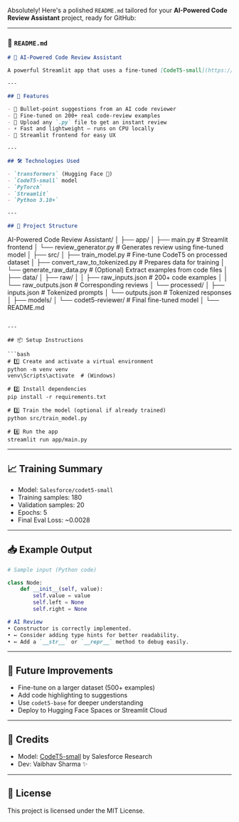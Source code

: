 Absolutely! Here's a polished `README.md` tailored for your **AI-Powered Code Review Assistant** project, ready for GitHub:

---

### 📄 `README.md`

```markdown
# 🤖 AI-Powered Code Review Assistant

A powerful Streamlit app that uses a fine-tuned [CodeT5-small](https://huggingface.co/Salesforce/codet5-small) transformer to automatically review Python code and provide structured suggestions on correctness, readability, and improvements.

---

## 🚀 Features

- 💬 Bullet-point suggestions from an AI code reviewer
- 🧠 Fine-tuned on 200+ real code-review examples
- 📄 Upload any `.py` file to get an instant review
- ⚡ Fast and lightweight — runs on CPU locally
- 🎯 Streamlit frontend for easy UX

---

## 🛠️ Technologies Used

- `transformers` (Hugging Face 🤗)
- `CodeT5-small` model
- `PyTorch`
- `Streamlit`
- `Python 3.10+`

---

## 📁 Project Structure

```
AI-Powered Code Review Assistant/
│
├── app/
│   ├── main.py                # Streamlit frontend
│   └── review_generator.py    # Generates review using fine-tuned model
│
├── src/
│   ├── train_model.py         # Fine-tune CodeT5 on processed dataset
│   ├── convert_raw_to_tokenized.py  # Prepares data for training
│   └── generate_raw_data.py   # (Optional) Extract examples from code files
│
├── data/
│   ├── raw/
│   │   ├── raw_inputs.json    # 200+ code examples
│   │   └── raw_outputs.json   # Corresponding reviews
│   └── processed/
│       ├── inputs.json        # Tokenized prompts
│       └── outputs.json       # Tokenized responses
│
├── models/
│   └── codet5-reviewer/       # Final fine-tuned model
│
└── README.md
```

---

## 📦 Setup Instructions

```bash
# 1️⃣ Create and activate a virtual environment
python -m venv venv
venv\Scripts\activate  # (Windows)

# 2️⃣ Install dependencies
pip install -r requirements.txt

# 3️⃣ Train the model (optional if already trained)
python src/train_model.py

# 4️⃣ Run the app
streamlit run app/main.py
```

---

## 📈 Training Summary

- Model: `Salesforce/codet5-small`
- Training samples: 180
- Validation samples: 20
- Epochs: 5
- Final Eval Loss: ~0.0028

---

## 📥 Example Output

```python
# Sample input (Python code)

class Node:
    def __init__(self, value):
        self.value = value
        self.left = None
        self.right = None
```

```markdown
# AI Review
• Constructor is correctly implemented.  
• ↢ Consider adding type hints for better readability.  
• ↢ Add a `__str__` or `__repr__` method to debug easily.
```

---

## 🧠 Future Improvements

- Fine-tune on a larger dataset (500+ examples)
- Add code highlighting to suggestions
- Use `codet5-base` for deeper understanding
- Deploy to Hugging Face Spaces or Streamlit Cloud

---

## 🙌 Credits

- Model: [CodeT5-small](https://huggingface.co/Salesforce/codet5-small) by Salesforce Research
- Dev: Vaibhav Sharma ✨

---

## 📜 License

This project is licensed under the MIT License.
 
